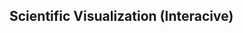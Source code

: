 ##  Scientific Visualization (Interacive)

<!--![](resources/images/vis/brain-3d-rotate.gif)--> <!-- .element width="45%" -->
